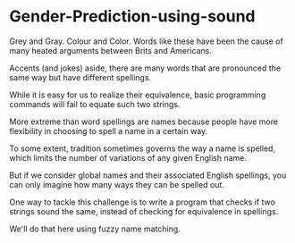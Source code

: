 # Gender-Prediction-using-sound
Grey and Gray. Colour and Color. Words like these have been the cause of many heated arguments between Brits and Americans. 

Accents (and jokes) aside, there are many words that are pronounced the same way but have different spellings. 

While it is easy for us to realize their equivalence, basic programming commands will fail to equate such two strings.

More extreme than word spellings are names because people have more flexibility in choosing to spell a name in a certain way. 

To some extent, tradition sometimes governs the way a name is spelled, which limits the number of variations of any given English name. 

But if we consider global names and their associated English spellings, you can only imagine how many ways they can be spelled out.

One way to tackle this challenge is to write a program that checks if two strings sound the same, instead of checking for equivalence in spellings. 

We'll do that here using fuzzy name matching.
